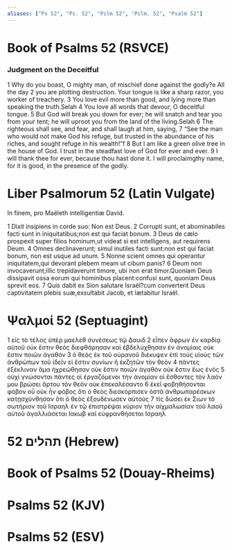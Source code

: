 ```yaml
---
aliases: ["Ps 52", "Ps. 52", "Pslm 52", "Pslm. 52", "Psalm 52"]
---
```



# Book of Psalms 52 (RSVCE)

### Judgment on the Deceitful
1 Why do you boast, O mighty man, of mischief done against the godly?e All the day
2 you are plotting destruction. Your tongue is like a sharp razor, you worker of treachery.
3 You love evil more than good, and lying more than speaking the truth.Selah
4 You love all words that devour, O deceitful tongue.
5 But God will break you down for ever; he will snatch and tear you from your tent; he will uproot you from the land of the living.Selah
6 The righteous shall see, and fear, and shall laugh at him, saying,
7 “See the man who would not make God his refuge, but trusted in the abundance of his riches, and sought refuge in his wealth!”f
8 But I am like a green olive tree in the house of God. I trust in the steadfast love of God for ever and ever.
9 I will thank thee for ever, because thou hast done it. I will proclaimgthy name, for it is good, in the presence of the godly.


# Liber Psalmorum 52 (Latin Vulgate)

 In finem, pro Maëleth intelligentiæ David.

1 Dixit insipiens in corde suo: Non est Deus.
2 Corrupti sunt, et abominabiles facti sunt in iniquitatibus;non est qui faciat bonum.
3 Deus de cælo prospexit super filios hominum,ut videat si est intelligens, aut requirens Deum.
4 Omnes declinaverunt; simul inutiles facti sunt:non est qui faciat bonum, non est usque ad unum.
5 Nonne scient omnes qui operantur iniquitatem,qui devorant plebem meam ut cibum panis?
6 Deum non invocaverunt;illic trepidaverunt timore, ubi non erat timor.Quoniam Deus dissipavit ossa eorum qui hominibus placent:confusi sunt, quoniam Deus sprevit eos.
7 Quis dabit ex Sion salutare Israël?cum converterit Deus captivitatem plebis suæ,exsultabit Jacob, et lætabitur Israël.


# Ψαλμοί 52 (Septuagint)

1 εἰς τὸ τέλος ὑπὲρ μαελεθ συνέσεως τῷ Δαυιδ
2 εἶπεν ἄφρων ἐν καρδίᾳ αὐτοῦ οὐκ ἔστιν θεός διεφθάρησαν καὶ ἐβδελύχθησαν ἐν ἀνομίαις οὐκ ἔστιν ποιῶν ἀγαθόν
3 ὁ θεὸς ἐκ τοῦ οὐρανοῦ διέκυψεν ἐπὶ τοὺς υἱοὺς τῶν ἀνθρώπων τοῦ ἰδεῖν εἰ ἔστιν συνίων ἢ ἐκζητῶν τὸν θεόν
4 πάντες ἐξέκλιναν ἅμα ἠχρεώθησαν οὐκ ἔστιν ποιῶν ἀγαθόν οὐκ ἔστιν ἕως ἑνός
5 οὐχὶ γνώσονται πάντες οἱ ἐργαζόμενοι τὴν ἀνομίαν οἱ ἔσθοντες τὸν λαόν μου βρώσει ἄρτου τὸν θεὸν οὐκ ἐπεκαλέσαντο
6 ἐκεῖ φοβηθήσονται φόβον οὗ οὐκ ἦν φόβος ὅτι ὁ θεὸς διεσκόρπισεν ὀστᾶ ἀνθρωπαρέσκων κατῃσχύνθησαν ὅτι ὁ θεὸς ἐξουδένωσεν αὐτούς
7 τίς δώσει ἐκ Σιων τὸ σωτήριον τοῦ Ισραηλ ἐν τῷ ἐπιστρέψαι κύριον τὴν αἰχμαλωσίαν τοῦ λαοῦ αὐτοῦ ἀγαλλιάσεται Ιακωβ καὶ εὐφρανθήσεται Ισραηλ


# 52 תהלים (Hebrew)


# Book of Psalms 52 (Douay-Rheims)


# Psalms 52 (KJV)


# Psalms 52 (ESV)

